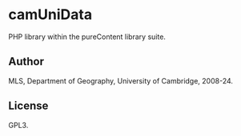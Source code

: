 # camUniData

PHP library within the pureContent library suite.


## Author

MLS, Department of Geography, University of Cambridge, 2008-24.


## License

GPL3.